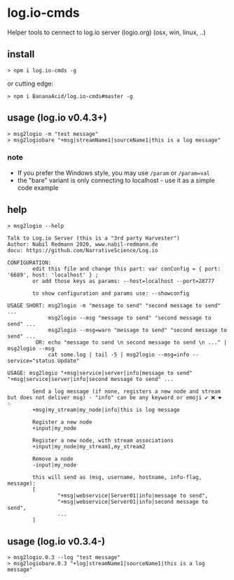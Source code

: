 # log.io-cmds
Helper tools to cennect to log.io server (logio.org) (osx, win, linux, ..)

## install
```
> npm i log.io-cmds -g
```
or cutting edge: 
```
> npm i BananaAcid/log.io-cmds#master -g
```

## usage (log.io v0.4.3+)
```
> msg2logio -m "test message"
> msg2logiobare "+msg|streamName1|sourceName1|this is a log message"
```

### note
- If you prefer the Windows style, you may use `/param` or `/param=val`
- the "bare" variant is only connecting to localhost - use it as a simple code example

## help
```
> msg2logio --help

Talk to Log.io Server (this is a "3rd party Harvester")
Author: Nabil Redmann 2020, www.nabil-redmann.de
docu: https://github.com/NarrativeScience/Log.io

CONFIGURATION:
        edit this file and change this part: var conConfig = { port: '6689', host: 'localhost' } ;
        or add those keys as params: --host=localhost --port=28777

        to show configuration and params use: --showconfig

USAGE SHORT: msg2logio -m "message to send" "second message to send" ...
             msg2logio --msg "message to send" "second message to send" ...
             msg2logio --msg=warn "message to send" "second message to send" ...
         OR: echo "message to send \n second message to send \n ..." | msg2logio --msg
             cat some.log | tail -5 | msg2logio --msg=info --service="status Update"

USAGE: msg2logio "+msg|service|server|info|message to send" "+msg|service|server|info|second message to send" ...

        Send a log message (if none, registers a new node and stream but does not deliver msg) - "info" can be any keyword or emoji ✔ ❌ ❤ ✨
        +msg|my_stream|my_node|info|this is log message

        Register a new node
        +input|my_node

        Register a new node, with stream associations
        +input|my_node|my_stream1,my_stream2

        Remove a node
        -input|my_node

        this will send as (msg, username, hostname, info-flag, message):
        [
                "+msg|webservice|Server01|info|message to send",
                "+msg|webservice|Server01|info|second message to send",
                ...
        ]
```

## usage (log.io v0.3.4-)
```
> msg2logio.0.3 --log "test message"
> msg2logiobare.0.3 "+log|streamName1|sourceName1|this is a log message"
```
